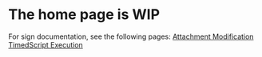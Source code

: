 # The home page is WIP
For sign documentation, see the following pages:
[Attachment Modification](/signs/attachment.html)
[TimedScript Execution](/signs/timedscript.html)